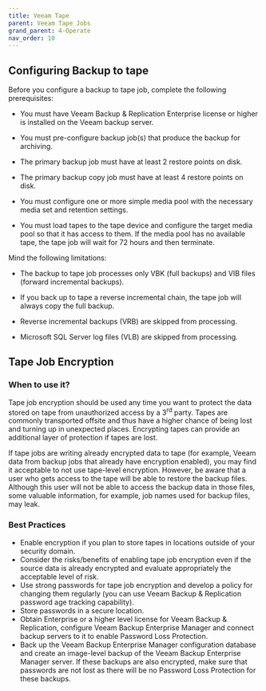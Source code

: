 ```yaml
---
title: Veeam Tape
parent: Veeam Tape Jobs
grand_parent: 4-Operate
nav_order: 10
---
```



<!--- This was last Changed 03-05-17 by PS --->
## Configuring Backup to tape
Before you configure a backup to tape job, complete the following prerequisites:


- You must have Veeam Backup & Replication Enterprise license or higher is installed on the Veeam backup server.

-	You must pre-configure backup job(s) that produce the backup for archiving.

-	The primary backup job must have at least 2 restore points on disk.

-	The primary backup copy job must have at least 4 restore points on disk.

-	You must configure one or more simple media pool with the necessary media set and retention settings.

-	You must load tapes to the tape device and configure the target media pool so that it has access to them. If the media pool has no available tape, the tape job will wait for 72 hours and then terminate.

Mind the following limitations:

- The backup to tape job processes only VBK (full backups) and VIB files (forward incremental backups).  

- If you back up to tape a reverse incremental chain, the tape job will always copy the full backup.  

- Reverse incremental backups (VRB) are skipped from processing.

- Microsoft SQL Server log files (VLB) are skipped from processing.


## Tape Job Encryption

### When to use it?

Tape job encryption should be used any time you want to protect the data stored on tape from unauthorized access by a 3<sup>rd</sup> party. Tapes are commonly transported offsite and thus have a higher chance of being lost and turning up in unexpected places. Encrypting tapes can provide an additional layer of protection if tapes are lost.

If tape jobs are writing already encrypted data to tape (for example, Veeam data from backup jobs that already have encryption enabled), you may find it acceptable to not use tape-level encryption. However, be aware that a user who gets access to the tape will be able to restore the backup files. Although this user will not be able to access the backup data in those files, some valuable information, for example, job names used for backup files, may leak.

### Best Practices

-   Enable encryption if you plan to store tapes in locations outside of your security domain.
-   Consider the risks/benefits of enabling tape job encryption even if the source data is already encrypted and evaluate appropriately the acceptable level of risk.
-   Use strong passwords for tape job encryption and develop a policy for changing them regularly (you can use Veeam Backup & Replication password age tracking capability).
-   Store passwords in a secure location.
-   Obtain Enterprise or a higher level license for Veeam Backup & Replication, configure Veeam Backup Enterprise Manager and connect backup servers to it to enable Password Loss Protection.
-   Back up the Veeam Backup Enterprise Manager configuration database and create an image-level backup of the Veeam Backup Enterprise Manager server. If these backups are also encrypted, make sure that passwords are not lost as there will be no Password Loss Protection for these backups.
